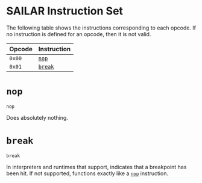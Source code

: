 # SAILAR Instruction Set

The following table shows the instructions corresponding to each opcode. If no instruction is defined for an opcode, then it is not valid.

Opcode|Instruction
---|---
`0x00`|[`nop`](#nop)
`0x01`|[`break`](#break)

# `nop`
```text
nop
```
Does absolutely nothing.

# `break`
```text
break
```
In interpreters and runtimes that support, indicates that a breakpoint has been hit. If not supported, functions exactly like a [`nop`](#nop) instruction.

